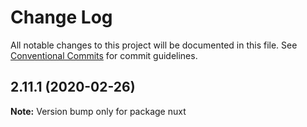 # Change Log

All notable changes to this project will be documented in this file.
See [Conventional Commits](https://conventionalcommits.org) for commit guidelines.

## 2.11.1 (2020-02-26)

**Note:** Version bump only for package nuxt
